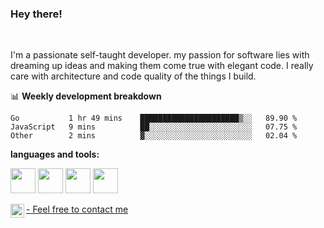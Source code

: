 ### Hey there!
<br />

I'm a passionate self-taught developer. my passion for software lies with dreaming up ideas and making them come true with elegant code. I really care with architecture and code quality of the things I build.

📊 **Weekly development breakdown**
<!--START_SECTION:waka-->

```text
Go           1 hr 49 mins    ██████████████████████▒░░   89.90 %
JavaScript   9 mins          ██░░░░░░░░░░░░░░░░░░░░░░░   07.75 %
Other        2 mins          ▓░░░░░░░░░░░░░░░░░░░░░░░░   02.04 %
```

<!--END_SECTION:waka-->

**languages and tools:**  

<code><img height="40" src="https://user-images.githubusercontent.com/75685022/186163773-96a452e4-b570-4e5f-84e2-c591c8b0adbe.png"></code>
<code><img height="40" src="https://user-images.githubusercontent.com/75685022/186164103-840f0d6d-4d10-430f-a751-73d2ec733a00.png"></code>
<code><img height="40" src="https://user-images.githubusercontent.com/75685022/186164520-e5344565-1c74-492f-8882-a2d1ecf1eeca.png"></code>
<code><img height="40" src="https://user-images.githubusercontent.com/75685022/186165154-ec173cdb-c181-49c0-8cc8-39a3765c2faf.png"></code>



</a>
<a href="https://www.linkedin.com/in/maria-roberta-487984209/?locale=en_US">
   - Feel free to contact me
  <img align="left" alt="Maria's LinkedIN" width="22px" src="https://raw.githubusercontent.com/peterthehan/peterthehan/master/assets/linkedin.svg" />
</a>
